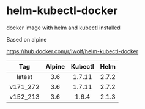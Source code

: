 # helm-kubectl-docker
docker image with helm and kubectl installed

Based on alpine

https://hub.docker.com/r/lwolf/helm-kubectl-docker

|Tag       | Alpine |   Kubectl    | Helm |
|:--------:|:------:|:------------:|:----:|
|latest    |3.6     |1.7.11        |2.7.2 |
|v171_272  |3.6     |1.7.11        |2.7.2 |
|v152_213  |3.6     |1.6.4         |2.1.3 |


